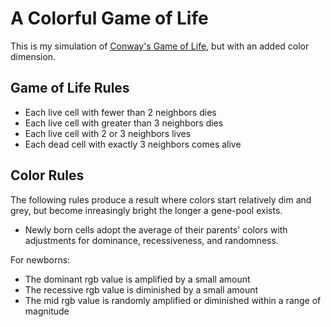 # A Colorful Game of Life #
	
This is my simulation of [Conway's Game of Life](https://en.wikipedia.org/wiki/Conway%27s_Game_of_Life), but with an added color dimension.

## Game of Life Rules ##

* Each live cell with fewer than 2 neighbors dies
* Each live cell with greater than 3 neighbors dies
* Each live cell with 2 or 3 neighbors lives
* Each dead cell with exactly 3 neighbors comes alive 

## Color Rules ##

The following rules produce a result where colors start relatively dim and grey, but become inreasingly bright the longer a gene-pool exists.

* Newly born cells adopt the average of their parents' colors with adjustments for dominance, recessiveness, and randomness.

For newborns:
 * The dominant rgb value is amplified by a small amount
 * The recessive rgb value is diminished by a small amount
 * The mid rgb value is randomly amplified or diminished within a range of magnitude